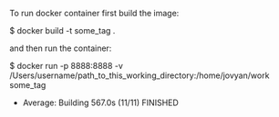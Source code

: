 To run docker container first build the image:

$ docker build -t some_tag .

and then run the container:

$ docker run -p 8888:8888 -v /Users/username/path_to_this_working_directory:/home/jovyan/work some_tag

* Average: Building 567.0s (11/11) FINISHED